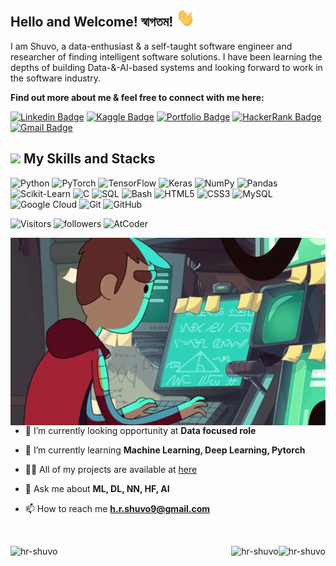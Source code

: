 ## Hello and Welcome! স্বাগতম! <img src="https://raw.githubusercontent.com/hr-shuvo/hr-shuvo/master/wave.gif" width="30px">

I am Shuvo, a data-enthusiast & a self-taught software engineer and researcher of finding intelligent software solutions. I have been learning the depths of building Data-&-AI-based systems and looking forward to work in the software industry.

**Find out more about me & feel free to connect with me here:**

[![Linkedin Badge](https://img.shields.io/badge/-hrshuvo-blue?style=flat-square&logo=Linkedin&logoColor=white&link=https://www.linkedin.com/in/hrshuvo9/)](https://www.linkedin.com/in/hrshuvo9/)
[![Kaggle Badge](https://img.shields.io/badge/-hrshuvo-purple?style=flat-square&logo=kaggle&logoColor=white&link=https://www.kaggle.com/hrshuvo)](https://www.kaggle.com/hrshuvo)
[![Portfolio Badge](https://img.shields.io/badge/-hrshuvo-9cf?style=flat-square&logo=github&logoColor=black&link=https://hr-shuvo.github.io)](https://hr-shuvo.github.io)
[![HackerRank Badge](https://img.shields.io/badge/-hrshuvo-yellow?style=flat-square&logo=HackerRank&logoColor=black&link=https://www.hackerrank.com/hrshuvo)](https://www.hackerrank.com/hrshuvo)
[![Gmail Badge](https://img.shields.io/badge/-h.r.shuvo9@gmail.com-c14438?style=flat-square&logo=Gmail&logoColor=white&link=mailto:h.r.shuvo9@gmail.com)](mailto:h.r.shuvo9@gmail.com)

## <img src="https://raw.githubusercontent.com/hr-shuvo/hr-shuvo/master/coding.gif" width="30px"> My Skills and Stacks

![Python](https://img.shields.io/badge/-Python-black?style=flat-square&logo=Python)
![PyTorch](https://img.shields.io/badge/PyTorch-EE4C2C?style=flat-square&logo=pytorch&logoColor=white)
![TensorFlow](https://img.shields.io/badge/-TensorFlow-black?style=flat-square&logo=TensorFlow)
![Keras](https://img.shields.io/badge/-Keras-black?style=flat-square&logo=Keras)
![NumPy](https://img.shields.io/badge/-NumPy-black?style=flat-square&logo=numpy)
![Pandas](https://img.shields.io/badge/-Pandas-black?style=flat-square&logo=pandas)
![Scikit-Learn](https://img.shields.io/badge/-Scikit_Learn-black?style=flat-square&logo=scikit-learn)
![C](https://img.shields.io/badge/-C-black?style=flat-square&logo=C)
![SQL](https://img.shields.io/badge/-SQL-black?style=flat-square&logo=SQL)
![Bash](https://img.shields.io/badge/-Bash-black?style=flat-square&logo=linux)
![HTML5](https://img.shields.io/badge/-HTML5-black?style=flat-square&logo=html5&logoColor=white)
![CSS3](https://img.shields.io/badge/-CSS3-black?style=flat-square&logo=css3)
![MySQL](https://img.shields.io/badge/-MySQL-black?style=flat-square&logo=mysql)
![Google Cloud](https://img.shields.io/badge/Google%20Cloud-black?style=flat-square&logo=google-cloud)
![Git](https://img.shields.io/badge/-Git-black?style=flat-square&logo=git)
![GitHub](https://img.shields.io/badge/-GitHub-181717?style=flat-square&logo=github)

![Visitors](https://komarev.com/ghpvc/?username=hr-shuvo)
![followers](https://img.shields.io/github/followers/hr-shuvo?color=green&logo=github)
![AtCoder](https://cp-logo.vercel.app/atcoder/shuv0)

<div style="margintop:10px;">
  <img align="right" alt="GIF" src="assets/images/animated_coder.gif"  height="300" />
</div>

- 🔭 I’m currently looking opportunity at **Data focused role**

- 🌱 I’m currently learning **Machine Learning, Deep Learning, Pytorch**

- 👨‍💻 All of my projects are available at [here](https://hr-shuvo.github.io/)

- 💬 Ask me about **ML, DL, NN, HF, AI**

- 📫 How to reach me **h.r.shuvo9@gmail.com**

<br>


<div >
<p><img align="right" src="https://github-readme-streak-stats.herokuapp.com/?user=hr-shuvo&theme=radical" alt="hr-shuvo" /></p>

<p><img align="left" src="https://github-readme-stats.vercel.app/api/top-langs?username=hr-shuvo&show_icons=true&locale=en&layout=compact&theme=radical" alt="hr-shuvo" />
</p>
<p><img align="right" src="https://github-readme-stats.vercel.app/api?username=hr-shuvo&show_icons=true&locale=en&theme=radical" alt="hr-shuvo" /></p>
<p style="">

</div>




<p>
<img height="173em" src="https://leetcard.jacoblin.cool/hrshuvo?theme=light&font=Karma&ext=contest&theme=radical"  alt=""/>

</p>
